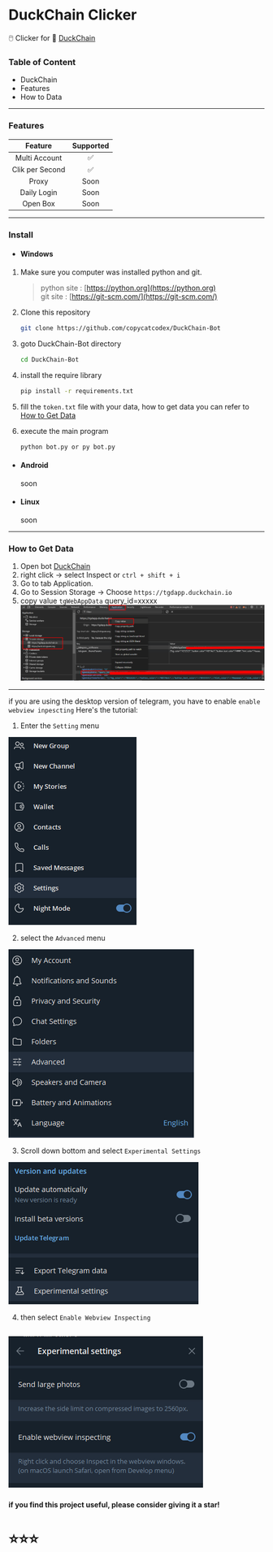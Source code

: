# DuckChain Clicker
🖱️ Clicker for 🦆 [DuckChain](https://t.me/DuckChain_bot/quack?startapp=LCsh43WH)

### Table of Content
- DuckChain 
- Features
- How to Data
---
### Features
| Feature                             | Supported |
|:-----------------------------------:|:----:|
| Multi Account                       |✅|
| Clik per Second          |✅|
| Proxy          | Soon|
| Daily Login          | Soon|
| Open Box          | Soon|

---
### Install
- #### Windows

1. Make sure you computer was installed python and git.
   
   > python site : [https://python.org](https://python.org)   
   > git site : [https://git-scm.com/](https://git-scm.com/)

2. Clone this repository
   ```bash
   git clone https://github.com/copycatcodex/DuckChain-Bot
   ```

3. goto DuckChain-Bot directory
   ```bash
   cd DuckChain-Bot
   ```

4. install the require library
   ```bash
   pip install -r requirements.txt
   ```

5. fill the `token.txt` file with your data, how to get data you can refer to [How to Get Data](#how-to-get-data)

6. execute the main program 
   ```bash
   python bot.py or py bot.py
   ```
- #### Android
   soon
- #### Linux
   soon
---
### How to Get Data
1. Open bot [DuckChain](https://t.me/DuckChain_bot/quack?startapp=LCsh43WH)
2. right click -> select Inspect or ```ctrl + shift + i```
3. Go to tab Application.
4. Go to Session Storage -> Choose ```https://tgdapp.duckchain.io```
5. copy value ```tgWebAppData``` query_id=xxxxx
![alt text](Images/image.png)

---
if you are using the desktop version of telegram, you have to enable ```enable webview inpescting``` Here's the tutorial:
1. Enter the ```Setting``` menu
   
![alt text](Images/image-2.png)

2. select the ```Advanced``` menu
   
![alt text](Images/image-3.png)

3. Scroll down bottom and select ```Experimental Settings```
   
![alt text](Images/image-4.png)

4. then select ```Enable Webview Inspecting```
   
![alt text](Images/image-5.png)
---

#### if you find this project useful, please consider giving it a star!

# ⭐⭐⭐
